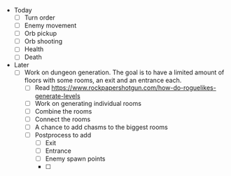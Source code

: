 - Today
  - [ ] Turn order
  - [ ] Enemy movement
  - [ ] Orb pickup
  - [ ] Orb shooting
  - [ ] Health
  - [ ] Death
- Later
  - [ ] Work on dungeon generation. The goal is to have a limited amount of floors with some rooms, an exit and an entrance each.
    - [ ] Read https://www.rockpapershotgun.com/how-do-roguelikes-generate-levels
    - [ ] Work on generating individual rooms
    - [ ] Combine the rooms
    - [ ] Connect the rooms
    - [ ] A chance to add chasms to the biggest rooms
    - [ ] Postprocess to add
      - [ ] Exit
      - [ ] Entrance
      - [ ] Enemy spawn points
      - [ ] 
